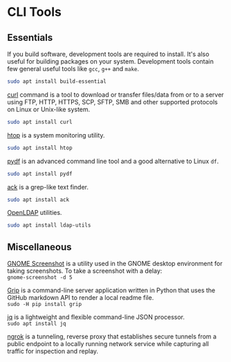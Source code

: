 # CLI Tools

## Essentials

If you build software, development tools are required to install. It's also
useful for building packages on your system. Development tools contain few
general useful tools like `gcc`, `g++` and `make`.

```bash
sudo apt install build-essential
```

[curl](https://curl.haxx.se/) command is a tool to download or transfer
files/data from or to a server using FTP, HTTP, HTTPS, SCP, SFTP, SMB and
other supported protocols on Linux or Unix-like system.

```bash
sudo apt install curl
```

[htop](https://hisham.hm/htop/) is a system monitoring utility.

```bash
sudo apt install htop
```

[pydf](https://launchpad.net/ubuntu/bionic/+source/pydf) is an advanced
command line tool and a good alternative to Linux `df`.

```bash
sudo apt install pydf
```

[ack](https://beyondgrep.com/install/) is a grep-like text finder.

```bash
sudo apt install ack
```

[OpenLDAP](https://www.openldap.org/) utilities.

```bash
sudo apt install ldap-utils
```

## Miscellaneous

[GNOME Screenshot](https://github.com/GNOME/gnome-screenshot) is a utility
used in the GNOME desktop environment for taking screenshots. To take a
screenshot with a delay:  
`gnome-screenshot -d 5`

[Grip](https://github.com/joeyespo/grip) is a command-line server application
written in Python that uses the GitHub markdown API to render a local readme
file.  
`sudo -H pip install grip`

[jq](https://stedolan.github.io/jq/) is a lightweight and flexible
command-line JSON processor.  
`sudo apt install jq`

[ngrok](https://ngrok.com/) is a tunneling, reverse proxy that establishes
secure tunnels from a public endpoint to a locally running network service
while capturing all traffic for inspection and replay.
